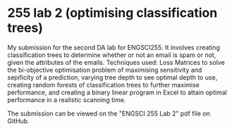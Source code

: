 # 255 lab 2 (optimising classification trees)

My submission for the second DA lab for ENGSCI255. It involves creating classification trees to determine whether or not an 
email is spam or not, given the attributes of the emails. Techniques used: Loss Matrices to solve the bi-objective optimisation
problem of maximising sensitivity and sepificity of a prediction, varying tree depth to see optimal depth to use, creating random
forests of classification trees to further maximise performance, and creating a binary linear program in Excel to attain optimal
performance in a realistic scanning time. 

The submission can be viewed on the "ENGSCI 255 Lab 2" pdf file on GitHub.

